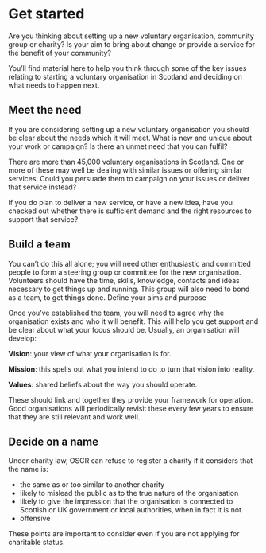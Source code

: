 # Get started

Are you thinking about setting up a new voluntary organisation, community group or charity? Is your aim to bring about change or provide a service for the benefit of your community?

You’ll find material here to help you think through some of the key issues relating to starting a voluntary organisation in Scotland and deciding on what needs to happen next.

## Meet the need

If you are considering setting up a new voluntary organisation you should be clear about the needs which it will meet.  What is new and unique about your work or campaign? Is there an unmet need that you can fulfil?

There are more than 45,000 voluntary organisations in Scotland. One or more of these may well be dealing with similar issues or offering similar services. Could you persuade them to campaign on your issues or deliver that service instead?

If you do plan to deliver a new service, or have a new idea, have you checked out whether there is sufficient demand and the right resources to support that service?

## Build a team

You can’t do this all alone; you will need other enthusiastic and committed people to form a steering group or committee for the new organisation. Volunteers should have the time, skills, knowledge, contacts and ideas necessary to get things up and running. This group will also need to bond as a team, to get things done.
Define your aims and purpose

Once you’ve established the team, you will need to agree why the organisation exists and who it will benefit. This will help you get support and be clear about what your focus should be. Usually, an organisation will develop:

**Vision**: your view of what your organisation is for.

**Mission**: this spells out what you intend to do to turn that vision into reality.

**Values**: shared beliefs about the way you should operate.

These should link and together they provide your framework for operation.  Good organisations will periodically revisit these every few years to ensure that they are still relevant and work well.

## Decide on a name

Under charity law, OSCR can refuse to register a charity if it considers that the name is:

* the same as or too similar to another charity
* likely to mislead the public as to the true nature of the organisation
* likely to give the impression that the organisation is connected to Scottish or UK government or local authorities, when in fact it is not 
* offensive

These points are important to consider even if you are not applying for charitable status.
